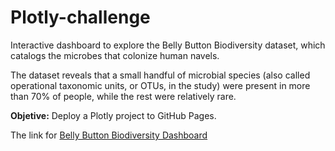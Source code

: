 # Plotly-challenge
Interactive dashboard to explore the Belly Button Biodiversity dataset, which catalogs the microbes that colonize human navels.

The dataset reveals that a small handful of microbial species (also called operational taxonomic units, or OTUs, in the study) were present in more than 70% of people, while the rest were relatively rare.

**Objetive:** Deploy a Plotly project to GitHub Pages.

The link for [Belly Button Biodiversity Dashboard](https://alex8ab.github.io/plotly-challenge/)
